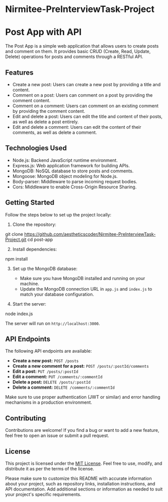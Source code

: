 # Nirmitee-PreInterviewTask-Project

# Post App with API

The Post App is a simple web application that allows users to create posts and comment on them. It provides basic CRUD (Create, Read, Update, Delete) operations for posts and comments through a RESTful API.

## Features

- Create a new post: Users can create a new post by providing a title and content.
- Comment on a post: Users can comment on a post by providing the comment content.
- Comment on a comment: Users can comment on an existing comment by providing the comment content.
- Edit and delete a post: Users can edit the title and content of their posts, as well as delete a post entirely.
- Edit and delete a comment: Users can edit the content of their comments, as well as delete a comment.

## Technologies Used

- Node.js: Backend JavaScript runtime environment.
- Express.js: Web application framework for building APIs.
- MongoDB: NoSQL database to store posts and comments.
- Mongoose: MongoDB object modeling for Node.js.
- Body-parser: Middleware to parse incoming request bodies.
- Cors: Middleware to enable Cross-Origin Resource Sharing.

## Getting Started

Follow the steps below to set up the project locally:

1. Clone the repository:


git clone https://github.com/aestheticscoder/Nirmitee-PreInterviewTask-Project.git
cd post-app


2. Install dependencies:

npm install


3. Set up the MongoDB database:

   - Make sure you have MongoDB installed and running on your machine.
   - Update the MongoDB connection URL in `app.js` and `index.js` to match your database configuration.

4. Start the server:


node index.js


The server will run on `http://localhost:3000`.

## API Endpoints

The following API endpoints are available:

- **Create a new post:** `POST /posts`
- **Create a new comment for a post:** `POST /posts/:postId/comments`
- **Edit a post:** `PUT /posts/:postId`
- **Edit a comment:** `PUT /comments/:commentId`
- **Delete a post:** `DELETE /posts/:postId`
- **Delete a comment:** `DELETE /comments/:commentId`

Make sure to use proper authentication (JWT or similar) and error handling mechanisms in a production environment.

## Contributing

Contributions are welcome! If you find a bug or want to add a new feature, feel free to open an issue or submit a pull request.

## License

This project is licensed under the [MIT License](https://opensource.org/licenses/MIT). Feel free to use, modify, and distribute it as per the terms of the license.


Please make sure to customize this README with accurate information about your project, such as repository links, installation instructions, and API documentation. Add additional sections or information as needed to suit your project's specific requirements.
